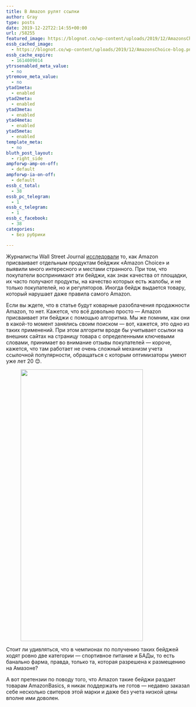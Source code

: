 ```yaml
---
title: В Amazon рулят ссылки
author: Gray
type: posts
date: 2019-12-22T22:14:55+00:00
url: /58255
featured_image: https://blognot.co/wp-content/uploads/2019/12/AmazonsChoice-blog.png
essb_cached_image:
  - https://blognot.co/wp-content/uploads/2019/12/AmazonsChoice-blog.png
essb_cache_expire:
  - 1614009014
ytrssenabled_meta_value:
  - no
ytremove_meta_value:
  - no
ytad1meta:
  - enabled
ytad2meta:
  - enabled
ytad3meta:
  - enabled
ytad4meta:
  - enabled
ytad5meta:
  - enabled
template_meta:
  - no
bluth_post_layout:
  - right_side
ampforwp-amp-on-off:
  - default
ampforwp-ia-on-off:
  - default
essb_c_total:
  - 38
essb_pc_telegram:
  - 1
essb_c_telegram:
  - 1
essb_c_facebook:
  - 38
categories:
  - Без рубрики

---
```








Журналисты Wall Street Journal [исследовали][1] то, как Amazon присваивает отдельным продуктам бейджик &#171;Amazon Choice&#187; и выявили много интересного и местами странного. При том, что покупатели воспринимают эти бейджи, как знак качества от площадки, их часто получают продукты, на качество которых есть жалобы, и не только покупателей, но и регуляторов. Иногда бейдж выдается товару, который нарушает даже правила самого Amazon. 

Если вы ждете, что в статье будут коварные разоблачения продажности Amazon, то нет. Кажется, что всё довольно просто — Amazon присваивает эти бейджи с помощью алгоритма. Мы же помним, как они в какой-то момент занялись своим поиском — вот, кажется, это одно из таких применений. При этом алгоритм вроде бы учитывает ссылки на внешних сайтах на страницу товара с определенными ключевыми словами, принимает во внимание отзывы покупателей — короче, кажется, что там работает не очень сложный механизм учета ссылочной популярности, обращаться с которым оптимизаторы умеют уже лет 20 😊.

<div class="wp-block-image">
  <figure class="aligncenter size-large"><img data-attachment-id="58258" data-permalink="https://blognot.co/58255/%d1%81%d0%bd%d0%b8%d0%bc%d0%be%d0%ba-%d1%8d%d0%ba%d1%80%d0%b0%d0%bd%d0%b0-2019-12-23-%d0%b2-00-17-03" data-orig-file="https://i1.wp.com/blognot.co/wp-content/uploads/2019/12/Снимок-экрана-2019-12-23-в-00.17.03.png?fit=335%2C743&ssl=1" data-orig-size="335,743" data-comments-opened="1" data-image-meta="{&quot;aperture&quot;:&quot;0&quot;,&quot;credit&quot;:&quot;&quot;,&quot;camera&quot;:&quot;&quot;,&quot;caption&quot;:&quot;&quot;,&quot;created_timestamp&quot;:&quot;0&quot;,&quot;copyright&quot;:&quot;&quot;,&quot;focal_length&quot;:&quot;0&quot;,&quot;iso&quot;:&quot;0&quot;,&quot;shutter_speed&quot;:&quot;0&quot;,&quot;title&quot;:&quot;&quot;,&quot;orientation&quot;:&quot;0&quot;}" data-image-title="Снимок-экрана-2019-12-23-в-00.17.03" data-image-description="" data-medium-file="https://i1.wp.com/blognot.co/wp-content/uploads/2019/12/Снимок-экрана-2019-12-23-в-00.17.03.png?fit=135%2C300&ssl=1" data-large-file="https://i1.wp.com/blognot.co/wp-content/uploads/2019/12/Снимок-экрана-2019-12-23-в-00.17.03.png?fit=335%2C743&ssl=1" width="335" height="743" src="https://i1.wp.com/blognot.co/wp-content/uploads/2019/12/Снимок-экрана-2019-12-23-в-00.17.03.png?resize=335%2C743&#038;ssl=1" alt="" class="wp-image-58258" srcset="https://i1.wp.com/blognot.co/wp-content/uploads/2019/12/Снимок-экрана-2019-12-23-в-00.17.03.png?w=335&ssl=1 335w, https://i1.wp.com/blognot.co/wp-content/uploads/2019/12/Снимок-экрана-2019-12-23-в-00.17.03.png?resize=135%2C300&ssl=1 135w, https://i1.wp.com/blognot.co/wp-content/uploads/2019/12/Снимок-экрана-2019-12-23-в-00.17.03.png?resize=225%2C500&ssl=1 225w" sizes="(max-width: 335px) 100vw, 335px" data-recalc-dims="1" /></figure>


Стоит ли удивляться, что в чемпионах по получению таких бейджей ходят ровно две категории — спортивное питание и БАДы, то есть банально фарма, правда, только та, которая разрешена к размещению на Амазоне?

А вот претензии по поводу того, что Amazon такие бейджи раздает товарам AmazonBasics, я никак поддержать не готов — недавно заказал себе несколько свитеров этой марки и даже без учета низкой цены вполне ими доволен.&nbsp;

 [1]: https://www.wsj.com/articles/amazons-choice-isnt-the-endorsement-it-appears-11577035151?mod=hp_lead_pos1